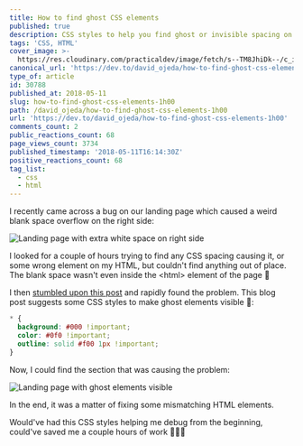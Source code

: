 ```yaml
---
title: How to find ghost CSS elements
published: true
description: CSS styles to help you find ghost or invisible spacing on your HTML
tags: 'CSS, HTML'
cover_image: >-
  https://res.cloudinary.com/practicaldev/image/fetch/s--TM8JhiDk--/c_imagga_scale,f_auto,fl_progressive,h_420,q_auto,w_1000/https://thepracticaldev.s3.amazonaws.com/i/6jddl1p3v9j2tl4ugjm6.png
canonical_url: 'https://dev.to/david_ojeda/how-to-find-ghost-css-elements-1h00'
type_of: article
id: 30788
published_at: 2018-05-11
slug: how-to-find-ghost-css-elements-1h00
path: /david_ojeda/how-to-find-ghost-css-elements-1h00
url: 'https://dev.to/david_ojeda/how-to-find-ghost-css-elements-1h00'
comments_count: 2
public_reactions_count: 68
page_views_count: 3734
published_timestamp: '2018-05-11T16:14:30Z'
positive_reactions_count: 68
tag_list:
  - css
  - html
---
```


I recently came across a bug on our landing page which caused a weird blank space overflow on the right side:

![Landing page with extra white space on right side][landing-page-bug]

I looked for a couple of hours trying to find any CSS spacing causing it, or some wrong element on my HTML, but couldn't find anything out of place. The blank space wasn't even inside the &lt;html&gt; element of the page 🧐

I then [stumbled upon this post](http://wernull.com/2013/04/debug-ghost-css-elements-causing-unwanted-scrolling/) and rapidly found the problem. This blog post suggests some CSS styles to make ghost elements visible 👻:

```css
* {
  background: #000 !important;
  color: #0f0 !important;
  outline: solid #f00 1px !important;
}
```

Now, I could find the section that was causing the problem:

![Landing page with ghost elements visible][landing-page-ghost]

In the end, it was a matter of fixing some mismatching HTML elements.

Would've had this CSS styles helping me debug from the beginning, could've saved me a couple hours of work 🤦🏻‍♂️


[landing-page-bug]: https://thepracticaldev.s3.amazonaws.com/i/o1q1hlen9lqdy7dsc7zz.png "Landing page with extra white space on right side"

[landing-page-ghost]: https://thepracticaldev.s3.amazonaws.com/i/909z7bing8w3g1u0ssmf.png "Landing page with ghost elements visible"
